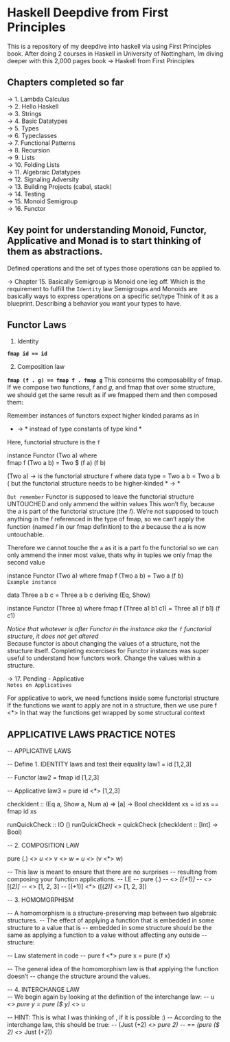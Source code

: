 # Haskell Deepdive from First Principles
This is a repository of my deepdive into haskell via using First Principles book. After doing 2 courses in Haskell in University of Nottingham, Im diving deeper with this 2,000 pages book -> Haskell from First Principles

## Chapters completed so far
-> 1. Lambda Calculus <br/>
-> 2. Hello Haskell <br/>
-> 3. Strings <br/>
-> 4. Basic Datatypes <br/>
-> 5. Types <br/>
-> 6. Typeclasses <br/>
-> 7. Functional Patterns <br/>
-> 8. Recursion <br/>
-> 9. Lists <br/>
-> 10. Folding Lists <br/> 
-> 11. Algebraic Datatypes <br/>
-> 12. Signaling Adversity <br/>
-> 13. Building Projects (cabal, stack) <br/>
-> 14. Testing <br/>
-> 15. Monoid Semigroup <br/>
-> 16. Functor <br/>

## Key point for understanding Monoid, Functor, Applicative and Monad is to start thinking of them as abstractions.
Defined operations and the set of types those operations can be applied to.

-> Chapter 15. Basically Semigroup is Monoid one leg off. Which is the requirement to fulfill the `Identity` law
Semigroups and Monoids are basically ways to express operations on a specific set/type
Think of it as a blueprint. Describing a behavior you want your types to have.

## Functor Laws

1. Identity

**`fmap id == id`**

2. Composition law

**`fmap (f . g) == fmap f . fmap g`** 
This concerns the composability of fmap. If we compose two functions, 𝑓 and 𝑔, and fmap that over some structure, we should get the same result as if we fmapped them and then composed them:

Remember instances of functors expect higher kinded params as in
* -> * instead of type constants of type kind *

Here, functorial structure is the `f`

instance Functor (Two a) where <br/>
fmap f (Two a b) = Two $ (f a) (f b)

(Two a) -> is the functorial structure f
where data type = Two a b = Two a b ( but the functorial structure needs to be higher-kinded * -> *

`But remember`
Functor is supposed to leave the functorial structure UNTOUCHED and only ammend the within values
This won’t fly, because the 𝑎 is part of the functorial structure (the 𝑓). We’re not supposed to touch anything in the 𝑓 referenced in the type of fmap, so we can’t apply the function (named 𝑓 in our fmap definition) to the 𝑎 because the 𝑎 is now untouchable.

Therefore we cannot touche the `a` as it is a part fo the functorial so we can only ammend the inner most value, thats why in tuples we only fmap the second value

instance Functor (Two a) where 
fmap f (Two a b) = Two a (f b) <br/>
`Example instance`

data Three a b c = Three a b c deriving (Eq, Show)

instance Functor (Three a) where
  fmap f (Three a1 b1 c1) = Three a1 (f b1) (f c1)
  
*Notice that whatever is after Functor in the instance aka the `f` functorial structure, it does not get altered* <br/>
Because functor is about changing the values of a structure, not the structure itself.
Completing excercises for Functor instances was super useful to understand how functors work. Change the values within a structure.

-> 17. Pending - Applicative <br/>
`Notes on Applicatives` <br/>

For applicative to work, we need functions inside some functorial structure
If the functions we want to apply are not in a structure, then we use pure f <*>
In that way the functions get wrapped by some structural context

## APPLICATIVE LAWS PRACTICE NOTES
-- APPLICATIVE LAWS<br/>

-- Define 1. IDENTITY laws and test their equality
law1 = id [1,2,3]

-- Functor
law2 = fmap id [1,2,3]

-- Applicative
law3 = pure id <*> [1,2,3]

checkIdent :: (Eq a, Show a, Num a) => [a] -> Bool
checkIdent xs = id xs == fmap id xs

runQuickCheck :: IO ()
runQuickCheck = quickCheck (checkIdent :: [Int] -> Bool)

-- 2. COMPOSITION LAW <br/>

pure (.) <*> u <*> v <*> w = u <*> (v <*> w)

-- This law is meant to ensure that there are no surprises
-- resulting from composing your function applications.
-- I.E
-- pure (.)
-- <*> [(+1)]
-- <*> [(*2)]
-- <*> [1, 2, 3]
-- [(+1)] <*> ([(*2)] <*> [1, 2, 3])

-- 3. HOMOMORPHISM<br/>

-- A homomorphism is a structure-preserving map between two algebraic structures.
-- The effect of applying a function that is embedded in some structure to a value that is
-- embedded in some structure should be the same as applying a function to a value without affecting any outside
-- structure:

-- Law statement in code
-- pure f <*> pure x = pure (f x)

-- The general idea of the homomorphism law is that applying the function doesn’t 
-- change the structure around the values.


-- 4. INTERCHANGE LAW<br/>
-- We begin again by looking at the definition of the interchange law:
-- u <*> pure y = pure ($ y) <*> u

-- HINT: This is what I was thinking of , if it is possible :)
-- According to the interchange law, this should be true:
-- (Just (+2) <*> pure 2)
-- == (pure ($ 2) <*> Just (+2))
